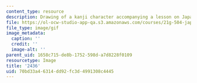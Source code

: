 ```yaml
---
content_type: resource
description: Drawing of a kanji character accompanying a lesson on Japanese.
file: https://ol-ocw-studio-app-qa.s3.amazonaws.com/courses/21g-504-japanese-iv-spring-2009/70bd33a46314dd92fc3d4991308c4445_2436.gif
file_type: image/gif
image_metadata:
  caption: ''
  credit: ''
  image-alt: ''
parent_uid: 1658c715-de8b-1752-598d-a7d8228f0109
resourcetype: Image
title: '2436'
uid: 70bd33a4-6314-dd92-fc3d-4991308c4445
---
```

